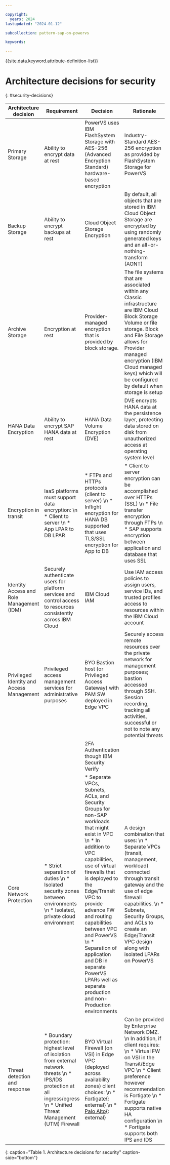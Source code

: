 ```yaml
---

copyright:
  years: 2024
lastupdated: "2024-01-12"

subcollection: pattern-sap-on-powervs

keywords:

---
```


{{site.data.keyword.attribute-definition-list}}

# Architecture decisions for security
{: #security-decisions}

| Architecture decision | Requirement | Decision | Rationale
|----|----|----|----|
| Primary Storage                         | Ability to encrypt data at rest                                                                                 | PowerVS uses IBM FlashSystem Storage with AES-256 (Advanced Encryption Standard) hardware-based encryption                                                           | Industry-Standard AES-256 encryption as provided by FlashSystem Storage for PowerVS|
| Backup Storage                       | Ability to encrypt backups at rest                                                                              |Cloud Object Storage Encryption                                                                                                                                       | By default, all objects that are stored in IBM Cloud Object Storage are encrypted by using randomly generated keys and an all-or-nothing-transform (AONT)|
|Archive Storage                         | Encryption at rest| Provider-managed encryption that is provided by block storage.                                                                                                                | The file systems that are associated within any Classic infrastructure are IBM Cloud Block Storage Volume or file storage. Block and File Storage allows for Provider managed encryption (IBM Cloud managed keys) which will be configured by default when storage is setup|
|HANA Data Encryption                    | Ability to encrypt SAP HANA data at rest                                                                        |HANA Data Volume Encryption (DVE)                                                                                                                                     | DVE encrypts HANA data at the persistence layer, protecting data stored on disk from unauthorized access at operating system level|
|Encryption in transit            |IaaS platforms must support data encryption: \n * Client to server \n * App LPAR to DB LPAR                                                                     | * FTPs and HTTPs protocols (client to server) \n * Inflight encryption for HANA DB supported that uses TLS/SSL encryption for App to DB                                                                                                                       | * Client to server encryption can be accomplished over HTTPs (SSL) \n * File transfer encryption through FTPs \n * SAP supports encryption between application and database that uses SSL
|Identity Access and Role Management (IDM)| Securely authenticate users for platform services and control access to resources consistently across IBM Cloud |IBM Cloud IAM                                                                                                                                                         | Use IAM access policies to assign users, service IDs, and trusted profiles access to resources within the IBM Cloud account
|Privileged Identity and Access Management | Privileged access management services for administrative purposes                                               |BYO Bastion host (or Privileged Access Gateway) with PAM SW deployed in Edge VPC                                                                                  | Securely access remote resources over the private network for management purposes; bastion accessed through SSH. Session recording, tracking all activities, successful or not to note any potential threats
|                               |          |2FA Authentication though IBM Security Verify                                                                                                                     |
| Core Network Protection | * Strict separation of duties \n * Isolated security zones between environments \n * Isolated, private cloud environment | * Separate VPCs, Subnets, ACLs, and Security Groups for non-SAP workloads that might exist in VPC \n * In addition to VPC capabilities, use of virtual firewalls that is deployed to the Edge/Transit VPC to provide advance FW and routing capabilities between VPC and PowerVS \n * Separation of application and DB in separate PowerVS LPARs well as separate production and non-Production environments | A design combination that uses: \n * Separate VPCs (transit, management, workload) connected through transit gateway and the use of edge firewall capabilities. \n * Subnets, Security Groups, and ACLs to create an Edge/Transit VPC design along with isolated LPARs on PowerVS |
| Threat detection and response | * Boundary protection: highest level of isolation from external network threats \n * IPS/IDS protection at all ingress/egress \n * Unified Threat Management (UTM) Firewall|BYO Virtual Firewall (on VSI) in Edge VPC (deployed across availability zones) client choices: \n * [Fortigate](https://cloud.ibm.com/catalog/content/ibm-fortigate-AP-HA-terraform-deploy-5dd3e4ba-c94b-43ab-b416-c1c313479cec-global){: external} \n * [Palo Alto](https://cloud.ibm.com/catalog/content/ibmcloud-vmseries-1.9-6470816d-562d-4627-86a5-fe3ad4e94b30-global){: external} | Can be provided by Enterprise Network DMZ. \n In addition, if client requires: \n * Virtual FW on VSI in the Transit/Edge VPC \n * Client preference however recommendation is Fortigate \n * Fortigate supports native HA configuration \n * Fortigate supports both IPS and IDS
{: caption="Table 1. Architecture decisions for security" caption-side="bottom"}
